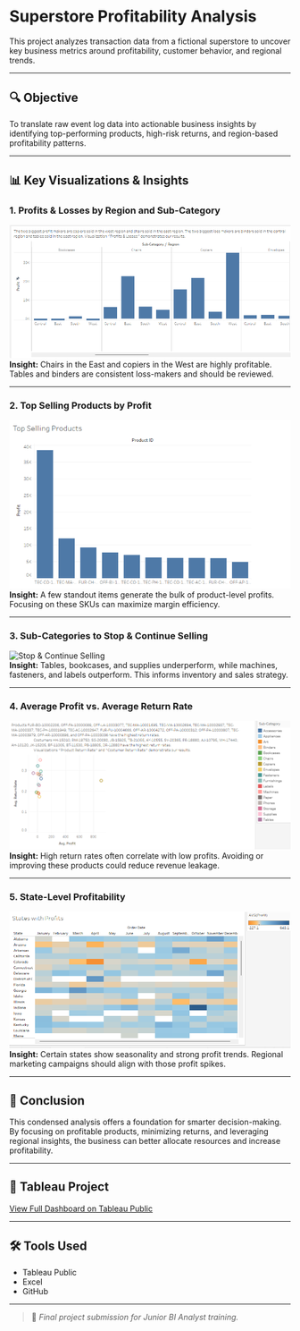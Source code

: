 # Superstore Profitability Analysis

This project analyzes transaction data from a fictional superstore to uncover key business metrics around profitability, customer behavior, and regional trends.

---

## 🔍 Objective
To translate raw event log data into actionable business insights by identifying top-performing products, high-risk returns, and region-based profitability patterns.

---

## 📊 Key Visualizations & Insights

### 1. Profits & Losses by Region and Sub-Category
![Profits & Losses](visualizations/profits_and_losses.png)  
**Insight:** Chairs in the East and copiers in the West are highly profitable. Tables and binders are consistent loss-makers and should be reviewed.

---

### 2. Top Selling Products by Profit
![Top Selling Products](visualizations/top_selling_products.png)  
**Insight:** A few standout items generate the bulk of product-level profits. Focusing on these SKUs can maximize margin efficiency.

---

### 3. Sub-Categories to Stop & Continue Selling
![Stop & Continue Selling](visualizations/subcategories_to_stop_continue_selling.png)  
**Insight:** Tables, bookcases, and supplies underperform, while machines, fasteners, and labels outperform. This informs inventory and sales strategy.

---

### 4. Average Profit vs. Average Return Rate
![Avg Profit vs Return Rate](visualizations/average_profit_vs_average_return_rate.png)  
**Insight:** High return rates often correlate with low profits. Avoiding or improving these products could reduce revenue leakage.

---

### 5. State-Level Profitability
![States with Profit](visualizations/states_with_profit.png)  
**Insight:** Certain states show seasonality and strong profit trends. Regional marketing campaigns should align with those profit spikes.

---

## 🧠 Conclusion
This condensed analysis offers a foundation for smarter decision-making. By focusing on profitable products, minimizing returns, and leveraging regional insights, the business can better allocate resources and increase profitability.

---

## 🔗 Tableau Project
[View Full Dashboard on Tableau Public](https://public.tableau.com/views/superstore-profitability-analysis/AverageProfitvsAverageRetunRate)

---

## 🛠 Tools Used
- Tableau Public  
- Excel  
- GitHub

---

> 🚀 *Final project submission for Junior BI Analyst training.*
